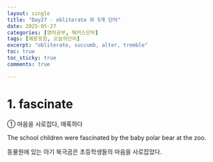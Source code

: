 ```yaml
---
layout: single
title: "Day27 - obliterate 외 5개 단어"
date: 2025-05-27
categories: [영어공부, 해커스단어]
tags: [예문포함, 오늘의단어]
excerpt: "obliterate, succumb, alter, tremble"
toc: true
toc_sticky: true
comments: true

---
```


# 1. fascinate
① 마음을 사로잡다, 매혹하다

The school children were fascinated by the baby polar bear at the zoo.

동물원에 있는 아기 북극곰은 초등학생들의 마음을 사로잡았다.
